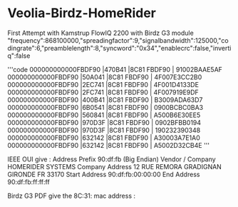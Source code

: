 # Veolia-Birdz-HomeRider
First Attempt with Kamstrup FlowIQ 2200 with Birdz G3 module
"frequency":868100000,"spreadingfactor":9,"signalbandwidth":125000,"codingrate":6,"preamblelength":8,"syncword":"0x34","enablecrc":false,"invertiq":false

'''code
000000000000FBDF90 |470B41 |8C81 FBDF90 | 91002BAAE5AF
000000000000FBDF90 |50A041 |8C81 FBDF90 | 4F007E3CC2B0
000000000000FBDF90 |2EC741 |8C81 FBDF90 | 4F001D4133DE
000000000000FBDF90 |2FC741 |8C81 FBDF90 | 4F007919E9DF
000000000000FBDF90 |400B41 |8C81 FBDF90 | B3009ADA63D7
000000000000FBDF90 |6B0541 |8C81 FBDF90 | 0900BCBC0BA3
000000000000FBDF90 |560841 |8C81 FBDF90 | A500B6E30EE5
000000000000FBDF90 |970D3F |8C81 FBDF90 | 0902BFBB0194
000000000000FBDF90 |970D3F |8C81 FBDF90 | 190232390348
000000000000FBDF90 |632142 |8C81 FBDF90 | A30003A7E1A0
000000000000FBDF90 |632142 |8C81 FBDF90 | A5002D32CB4E
'''

IEEE OUI give :
Address Prefix 90:df:fb (Big Endian)
Vendor / Company HOMERIDER SYSTEMS
Company Address 12 RUE REMORA GRADIGNAN GIRONDE FR 33170
Start Address 90:df:fb:00:00:00
End Address 90:df:fb:ff:ff:ff

Birdz G3 PDF give the 8C:31: mac address :
